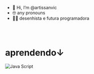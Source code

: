 - 👋 Hi, I’m @artissanvic
- 🤓 any pronouns
- 👩‍💻 desenhista e futura programadora
</br>
‎ ‎ ‎ ‎ ‎ ‎ ‎‎ ‎ ‎ ‎ ‎ ‎ ‎ ‎ ‎ ‎ ‎  ‎ ‎ ‎ ‎ ‎  ‎ <h1>aprendendo↓</h1>
<img src="https://encrypted-tbn0.gstatic.com/images?q=tbn:ANd9GcTP9ObKv6LEFUdqow_aWivUIjA8w1BoF6Jkxw&usqp=CAU" alt="Java Script">





<!---
artissanvic/artissanvic is a ✨ special ✨ repository because its `README.md` (this file) appears on your GitHub profile.
You can click the Preview link to take a look at your changes.
--->
